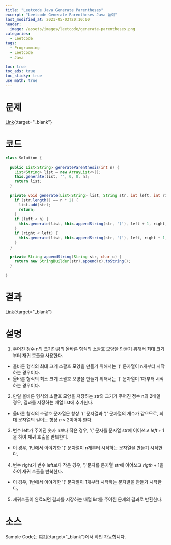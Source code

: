 ```yaml
---
title: "Leetcode Java Generate Parentheses"
excerpt: "Leetcode Generate Parentheses Java 풀이"
last_modified_at: 2021-05-03T20:10:00
header:
  image: /assets/images/leetcode/generate-parentheses.png
categories:
  - Leetcode
tags:
  - Programming
  - Leetcode
  - Java

toc: true
toc_ads: true
toc_sticky: true
use_math: true
---
```

# 문제
[Link](https://leetcode.com/problems/generate-parentheses/){:target="_blank"}

# 코드
```java
class Solution {

  public List<String> generateParenthesis(int n) {
    List<String> list = new ArrayList<>();
    this.generate(list, "", 0, 0, n);
    return list;
  }

  private void generate(List<String> list, String str, int left, int right, int n) {
    if (str.length() == n * 2) {
      list.add(str);
      return;
    }
    if (left < n) {
      this.generate(list, this.appendString(str, '('), left + 1, right, n);
    }
    if (right < left) {
      this.generate(list, this.appendString(str, ')'), left, right + 1, n);
    }
  }

  private String appendString(String str, char c) {
    return new StringBuilder(str).append(c).toString();
  }

}
```

# 결과
[Link](https://leetcode.com/submissions/detail/488294744/){:target="_blank"}

# 설명
1. 주어진 정수 n의 크기만큼의 올바른 형식의 소괄호 모양을 만들기 위해서 최대 크기부터 재귀 호출을 사용한다.
- 올바른 형식의 최대 크기 소괄호 모양을 만들기 위해서는 '(' 문자열이 n개부터 시작하는 경우이다.
- 올바른 형식의 최소 크기 소괄호 모양을 만들기 위해서는 '(' 문자열이 1개부터 시작하는 경우이다.

2. 만일 올바른 형식의 소괄호 모양을 저장하는 str의 크기가 주어진 정수 n의 2배일 경우, 결과를 저장하는 배열 list에 추가한다.
- 올바른 형식의 소괄호 문자열은 항상 '(' 문자열과 ')' 문자열의 개수가 같으므로, 최대 문자열의 길이는 항상 $n \times 2$이어야 한다.

3. 변수 left가 주어진 숫자 n보다 작은 경우, '(' 문자를 문자열 str에 이어쓰고 $left + 1$을 하여 재귀 호출을 반복한다.
- 이 경우, 1번에서 이야기한 '(' 문자열이 n개부터 시작하는 문자열을 만들기 시작한다.

4. 변수 right가 변수 left보다 작은 경우, ')'문자를 문자열 str에 이어쓰고 $rigth + 1$을 하여 재귀 호출을 반복한다.
- 이 경우, 1번에서 이야기한 '(' 문자열이 1개부터 시작하는 문자열을 만들기 시작한다.

5. 재귀호출이 완료되면 결과를 저장하는 배열 list를 주어진 문제의 결과로 반환한다.

# 소스
Sample Code는 [여기](https://github.com/GracefulSoul/leetcode/blob/master/src/main/java/gracefulsoul/problems/GenerateParentheses.java){:target="_blank"}에서 확인 가능합니다.